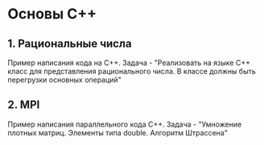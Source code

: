 # Основы C++

## 1. Рациональные числа
Пример написания кода на C++. 
Задача - "Реализовать на языке С++ класс для представления рационального числа. В классе должны быть перегрузки основных операций"

## 2. MPI 
Пример написания параллельного кода C++. 
Задача - "Умножение плотных матриц. Элементы типа double. Алгоритм Штрассена"

